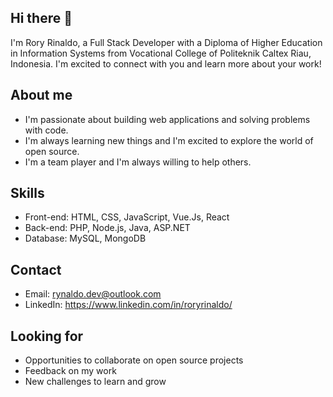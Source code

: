 ## Hi there 👋

I'm Rory Rinaldo, a Full Stack Developer with a Diploma of Higher Education in Information Systems from Vocational College of Politeknik Caltex Riau, Indonesia. I'm excited to connect with you and learn more about your work! 

**About me**
---
* I'm passionate about building web applications and solving problems with code.
* I'm always learning new things and I'm excited to explore the world of open source.
* I'm a team player and I'm always willing to help others.

**Skills**
----
* Front-end: HTML, CSS, JavaScript, Vue.Js, React
* Back-end: PHP, Node.js, Java, ASP.NET
* Database: MySQL, MongoDB 

**Contact**
---
* Email: rynaldo.dev@outlook.com
* LinkedIn: https://www.linkedin.com/in/roryrinaldo/

**Looking for**
---
* Opportunities to collaborate on open source projects
* Feedback on my work
* New challenges to learn and grow


